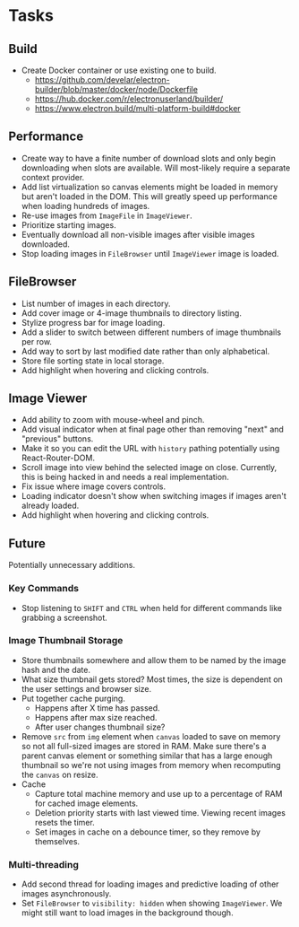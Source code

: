 # Tasks

## Build
- Create Docker container or use existing one to build.
	+ https://github.com/develar/electron-builder/blob/master/docker/node/Dockerfile
	+ https://hub.docker.com/r/electronuserland/builder/
	+ https://www.electron.build/multi-platform-build#docker

## Performance
- Create way to have a finite number of download slots and only begin downloading when slots are available. Will most-likely require a separate context provider.
- Add list virtualization so canvas elements might be loaded in memory but aren't loaded in the DOM. This will greatly speed up performance when loading hundreds of images.
- Re-use images from `ImageFile` in `ImageViewer`.
- Prioritize starting images.
- Eventually download all non-visible images after visible images downloaded.
- Stop loading images in `FileBrowser` until `ImageViewer` image is loaded.

## FileBrowser
- List number of images in each directory.
- Add cover image or 4-image thumbnails to directory listing.
- Stylize progress bar for image loading.
- Add a slider to switch between different numbers of image thumbnails per row.
- Add way to sort by last modified date rather than only alphabetical.
- Store file sorting state in local storage.
- Add highlight when hovering and clicking controls.

## Image Viewer
- Add ability to zoom with mouse-wheel and pinch.
- Add visual indicator when at final page other than removing "next" and "previous" buttons.
- Make it so you can edit the URL with `history` pathing potentially using React-Router-DOM.
- Scroll image into view behind the selected image on close. Currently, this is being hacked in and needs a real implementation.
- Fix issue where image covers controls.
- Loading indicator doesn't show when switching images if images aren't already loaded.
- Add highlight when hovering and clicking controls.

## Future
Potentially unnecessary additions.

### Key Commands
- Stop listening to `SHIFT` and `CTRL` when held for different commands like grabbing a screenshot.

### Image Thumbnail Storage
- Store thumbnails somewhere and allow them to be named by the image hash and the date.
- What size thumbnail gets stored? Most times, the size is dependent on the user settings and browser size.
- Put together cache purging.
	+ Happens after X time has passed.
	+ Happens after max size reached.
	+ After user changes thumbnail size?
- Remove `src` from `img` element when `canvas` loaded to save on memory so not all full-sized images are stored in RAM. Make sure there's a parent canvas element or something similar that has a large enough thumbnail so we're not using images from memory when recomputing the `canvas` on resize.
- Cache
	+ Capture total machine memory and use up to a percentage of RAM for cached image elements.
	+ Deletion priority starts with last viewed time. Viewing recent images resets the timer.
	+ Set images in cache on a debounce timer, so they remove by themselves.


### Multi-threading
- Add second thread for loading images and predictive loading of other images asynchronously.
- Set `FileBrowser` to `visibility: hidden` when showing `ImageViewer`. We might still want to load images in the background though.
